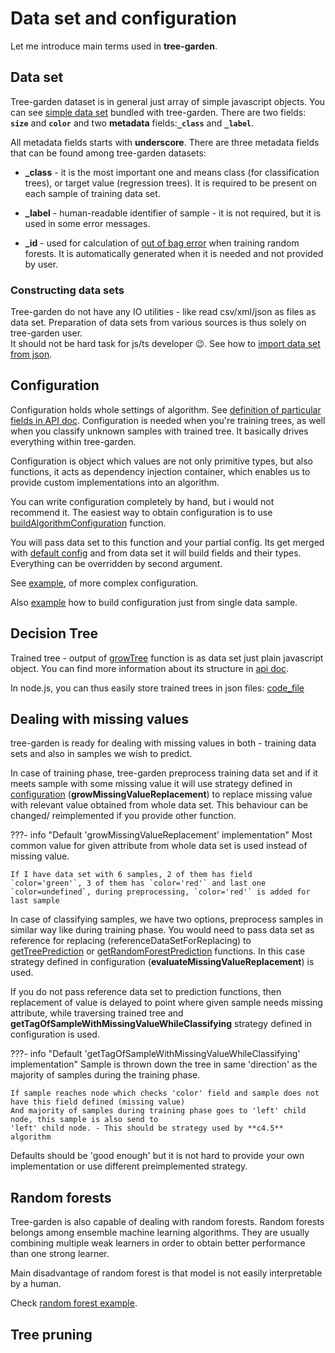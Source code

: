 # Data set and configuration

Let me introduce main terms used in **tree-garden**. 

## Data set


Tree-garden dataset is in general just array of simple javascript objects. You can see 
[simple data set](https://github.com/miob-miob/treeGarden/blob/master/src/sampleDataSets/simpleSet.ts) bundled with tree-garden. 
There are two fields: **`size`** and **`color`** and two **metadata** fields:**`_class`** and **`_label`**.


All metadata fields starts with **underscore**.
There are three metadata fields that can be found among tree-garden datasets:  

 -  **_class** - it is the most important one and means class (for classification trees), or target
    value (regression trees). It is required to be present on each sample of training data set.
    

 -  **_label** - human-readable identifier of sample - it is not required, but it is used in some error messages.


 -  **_id** - used for calculation of [out of bag error](https://en.wikipedia.org/wiki/Out-of-bag_error) when training
    random forests. It is automatically generated when it is needed and not provided by user.
    
    
### Constructing data sets

Tree-garden do not have any IO utilities - like read csv/xml/json as files as data set. Preparation of data sets from 
various sources is thus solely on tree-garden user.  
It should not be hard task for js/ts developer :wink:.
See how to [import data set from json](./examples/importJsonWithTypescript.md).


## Configuration

Configuration holds whole settings of algorithm. See [definition of particular fields in API doc](./api/modules.md#treegardenconfiguration).
Configuration is needed when you're training trees,
as well when you classify unknown samples with trained tree. It basically drives everything within tree-garden.

Configuration is object which values are not only primitive types, but also functions,
it acts as dependency injection container, which enables us to provide custom
implementations into an algorithm.

You can write configuration completely by hand, but i would not recommend it. The easiest way to obtain configuration
is to use [buildAlgorithmConfiguration](./api/modules.md#buildalgorithmconfiguration) function. 

You will pass data set to this function and your partial config. Its get merged with
[default config](./api/modules.md#defaultconfiguration) and from data set it will build fields 
and their types. Everything can be overridden by second argument.

See [example](examples/configurationFromSingleDataSample.md), 
of more complex configuration.

Also [example](examples/configurationFromSingleDataSample.md) how to build configuration just from single data sample.


## Decision Tree

Trained tree - output of [growTree](./api/modules.md#growtree) function is as data set just
plain javascript object. You can find more information about its structure in [api doc](./api/modules.md#treegardennode).  

In node.js, you can thus easily store trained trees in json files:
[code_file](docs/code_snippets/storeTrainedTreeInJsonAndLoadItBack.ts)


## Dealing with missing values

tree-garden is ready for dealing with missing values in both - training data sets and also 
in samples we wish to predict. 

In case of training phase, tree-garden preprocess training data 
set and if it meets sample with some missing value it will use strategy defined in [configuration](api/modules.md#treegardenconfiguration)
(**growMissingValueReplacement**) to replace missing value with relevant value obtained from whole data set. This
behaviour can be changed/ reimplemented if you provide other function.

???- info "Default 'growMissingValueReplacement' implementation"
    Most common value for given attribute from whole data set is used instead of missing value.

    If I have data set with 6 samples, 2 of them has field `color='green'`, 3 of them has `color='red'` and last one 
    `color=undefined`, during preprocessing, `color='red'` is added for last sample


In case of classifying samples, we have two options, preprocess samples in similar way like during training phase. 
You would need to pass data set as reference for replacing (referenceDataSetForReplacing) to [getTreePrediction](api/modules.md#gettreeprediction) or
[getRandomForestPrediction](api/modules.md#getrandomforestprediction) functions. In this case 
strategy defined in configuration (**evaluateMissingValueReplacement**) is used.

If you do not pass reference data set to prediction functions, then replacement of value is 
delayed to point where given sample needs missing attribute, while traversing trained tree and **getTagOfSampleWithMissingValueWhileClassifying**
strategy defined in configuration is used.

???- info "Default 'getTagOfSampleWithMissingValueWhileClassifying' implementation"
    Sample is thrown down the tree in same 'direction' as the majority of samples during the 
    training phase.

    If sample reaches node which checks 'color' field and sample does not have this field defined (missing value)
    And majority of samples during training phase goes to 'left' child node, this sample is also send to 
    'left' child node. - This should be strategy used by **c4.5** algorithm

Defaults should be 'good enough' but it is not hard to provide your own implementation or use different preimplemented strategy.


## Random forests 

Tree-garden is also capable of dealing with random forests. Random forests belongs among 
ensemble machine learning algorithms. They are usually combining multiple weak learners in order 
to obtain better performance than one strong learner. 

Main disadvantage of random forest is that model is not easily interpretable by a human.

Check [random forest example](examples/randomForest.md). 


## Tree pruning

[comment]: <> (TODO )





